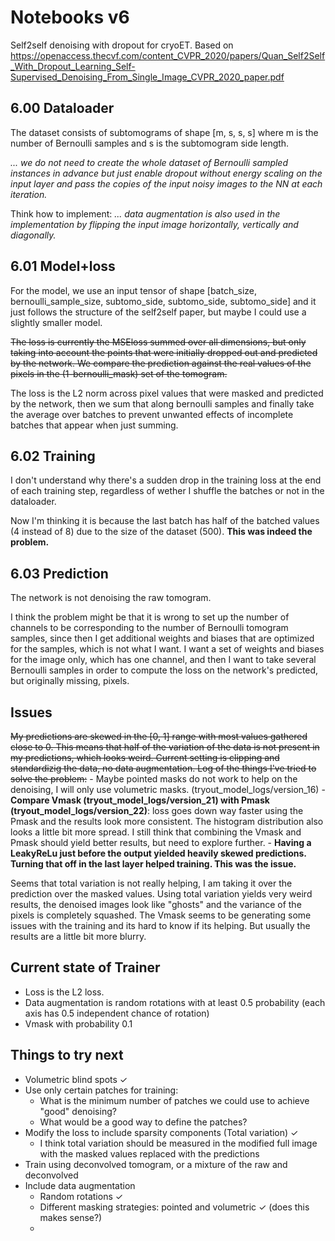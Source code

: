 # Notebooks v6

Self2self denoising with dropout for cryoET. Based on https://openaccess.thecvf.com/content_CVPR_2020/papers/Quan_Self2Self_With_Dropout_Learning_Self-Supervised_Denoising_From_Single_Image_CVPR_2020_paper.pdf

## 6.00 Dataloader

The dataset consists of subtomograms of shape [m, s, s, s] where m is the number of Bernoulli samples and s is the subtomogram side length.

*... we do not need to create the whole dataset of Bernoulli sampled instances in advance but just enable dropout without energy scaling on the input layer and pass the copies of the input noisy images to the NN at each iteration.* 

Think how to implement:
*... data augmentation is also used in the implementation by flipping the input image horizontally, vertically and diagonally.*

## 6.01 Model+loss

For the model, we use an input tensor of shape [batch_size, bernoulli_sample_size, subtomo_side, subtomo_side, subtomo_side] and it just follows the structure of the self2self paper, but maybe I could use a slightly smaller model.

~~The loss is currently the MSEloss summed over all dimensions, but only taking into account the points that were initially dropped out and predicted by the network. We compare the prediction against the real values of the pixels in the (1-bernoulli_mask) set of the tomogram.~~

The loss is the L2 norm across pixel values that were masked and predicted by the network, then we sum that along bernoulli samples and finally take the average over batches to prevent unwanted effects of incomplete batches that appear when just summing.

## 6.02 Training

I don't understand why there's a sudden drop in the training loss at the end of each training step, regardless of wether I shuffle the batches or not in the dataloader.

Now I'm thinking it is because the last batch has half of the batched values (4 instead of 8) due to the size of the dataset (500). **This was indeed the problem.**

## 6.03 Prediction

The network is not denoising the raw tomogram. 

I think the problem might be that it is wrong to set up the number of channels to be corresponding to the number of Bernoulli tomogram samples, since then I get additional weights and biases that are optimized for the samples, which is not what I want. I want a set of weights and biases for the image only, which has one channel, and then I want to take several Bernoulli samples in order to compute the loss on the network's predicted, but originally missing, pixels.

## Issues

~~My predictions are skewed in the [0, 1] range with most values gathered close to 0. This means that half of the variation of the data is not present in my predictions, which looks weird. Current setting is clipping and standardizig the data, no data augmentation. Log of the things I've tried to solve the problem:~~
    - Maybe pointed masks do not work to help on the denoising, I will only use volumetric masks. (tryout_model_logs/version_16)
    - **Compare Vmask (tryout_model_logs/version_21) with Pmask (tryout_model_logs/version_22)**: loss goes down way faster using the Pmask and the results look more consistent. The histogram distribution also looks a little bit more spread. I still think that combining the Vmask and Pmask should yield better results, but need to explore further.
    - **Having a LeakyReLu just before the output yielded heavily skewed predictions. Turning that off in the last layer helped training. This was the issue.**

Seems that total variation is not really helping, I am taking it over the prediction over the masked values. Using total variation yields very weird results, the denoised images look like "ghosts" and the variance of the pixels is completely squashed.
The Vmask seems to be generating some issues with the training and its hard to know if its helping. But usually the results are a little bit more blurry.

## Current state of Trainer

- Loss is the L2 loss.
- Data augmentation is random rotations with at least 0.5 probability (each axis has 0.5 independent chance of rotation)
- Vmask with probability 0.1



## Things to try next

- Volumetric blind spots ✓
- Use only certain patches for training:
    - What is the minimum number of patches we could use to achieve "good" denoising?
    - What would be a good way to define the patches?
- Modify the loss to include sparsity components (Total variation) ✓
    - I think total variation should be measured in the modified full image with the masked values replaced with the predictions 
- Train using deconvolved tomogram, or a mixture of the raw and deconvolved
- Include data augmentation
    - Random rotations ✓
    - Different masking strategies: pointed and volumetric ✓ (does this makes sense?)
    - 
    
